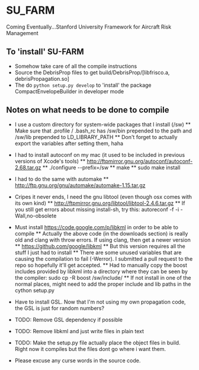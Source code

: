 SU_FARM
=======

Coming Eventually...Stanford University Framework for Aircraft Risk Management

## To 'install' SU-FARM
* Somehow take care of all the compile instructions
* Source the DebrisProp files to get build/DebrisProp/[libfrisco.a, debrisPropagation.so]
* The do ```python setup.py develop``` to 'install' the package CompactEnvelopeBuilder in developer mode

## Notes on what needs to be done to compile
* I use a custom directory for system-wide packages that I install (/sw)
** Make sure that .profile / .bash_rc has /sw/bin prepended to the path and /sw/lib prepended to LD_LIBRARY_PATH
** Don't forget to actually export the variables after setting them, haha

* I had to install autoconf on my mac (it used to be included in previous versions of Xcode's tools)
** http://ftpmirror.gnu.org/autoconf/autoconf-2.68.tar.gz
** ./configure --prefix=/sw
** make
** sudo make install
* I had to do the same with automake
** http://ftp.gnu.org/gnu/automake/automake-1.15.tar.gz
* Cripes it never ends, I need the gnu libtool (even though osx comes with its own kind)
** http://ftpmirror.gnu.org/libtool/libtool-2.4.6.tar.gz
** If you still get errors about missing install-sh, try this: autoreconf -f -i -Wall,no-obsolete
* Must install https://code.google.com/p/libkml in order to be able to compile
** Actually the above code (in the downloads section) is really old and clang with throw errors.  If using clang, then get a newer version
** https://github.com/google/libkml
** But this version requires all the stuff I just had to install
** There are some unused variables that are causing the compilation to fail (-Werror).  I submitted a pull request to the repo so hopefully it'll get accepted.
** Had to manually copy the boost includes provided by libkml into a directory where they can be seen by the compiler: sudo cp -R boost /sw/include/
** If not install in one of the normal places, might need to add the proper include and lib paths in the cython setup.py


* Have to install GSL.  Now that I'm not using my own propagation code, the GSL is just for random numbers?

* TODO: Remove GSL dependency if possible
* TODO: Remove libkml and just write files in plain text
* TODO: Make the setup.py file actually place the object files in build.  Right now it compiles but the files dont go where i want them.
* Please excuse any curse words in the source code.

